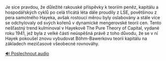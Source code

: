 
Je sice pravdou, že důležité rakouské příspěvky k teoriím peněz, kapitálu a hospodářských cyklů po celá třicátá léta dále proudily z LSE, povětšinou z pera samotného Hayeka, avšak rostoucí měrou byly oslabovány a stále více se odchylovaly od svých kořenů v dynamické mengerovské teorii cen. Tento nešťastný trend kulminoval v Hayekově The Pure Theory of Capital, vydané roku 1941, jež byla z velké části neúspěšná právě z toho důvodu, že se v ní Hayek pokoušel znovu vybudovat Böhm-Bawerkovu teorii kapitálu na základech mezičasové všeobecné rovnováhy.

[🔊 Poslechnout audio](/data/7-paragraphs/audio/chapter_183/para_001-Je-sice-pravdou-e-dleit-rakousk-pspvky-k.mp3)

